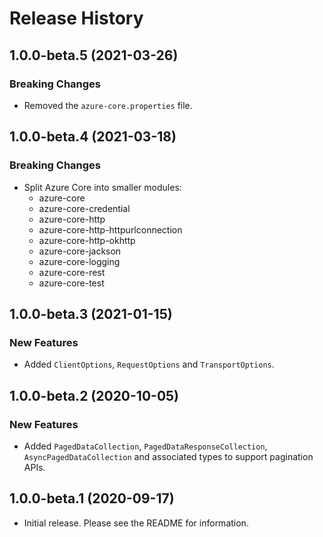 # Release History

## 1.0.0-beta.5 (2021-03-26)

### Breaking Changes

- Removed the `azure-core.properties` file.

## 1.0.0-beta.4 (2021-03-18)

### Breaking Changes

- Split Azure Core into smaller modules:
    - azure-core
    - azure-core-credential
    - azure-core-http
    - azure-core-http-httpurlconnection
    - azure-core-http-okhttp
    - azure-core-jackson
    - azure-core-logging
    - azure-core-rest
    - azure-core-test

## 1.0.0-beta.3 (2021-01-15)

### New Features

- Added `ClientOptions`, `RequestOptions` and `TransportOptions`.

## 1.0.0-beta.2 (2020-10-05)

### New Features

- Added `PagedDataCollection`, `PagedDataResponseCollection`, `AsyncPagedDataCollection` and associated types to support pagination APIs.

## 1.0.0-beta.1 (2020-09-17)

- Initial release. Please see the README for information.
